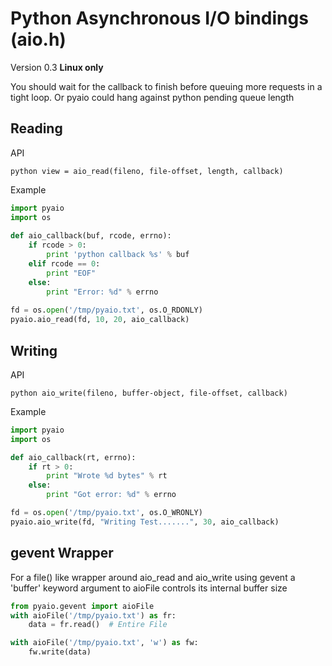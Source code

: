 Python Asynchronous I/O bindings (aio.h)
========================================

Version 0.3
**Linux only**

You should wait for the callback to finish before queuing more requests in
a tight loop. Or pyaio could hang against python pending queue length


Reading
-------

API

``python
view = aio_read(fileno, file-offset, length, callback)
``

Example

```python
import pyaio
import os
	
def aio_callback(buf, rcode, errno):
    if rcode > 0:
        print 'python callback %s' % buf
    elif rcode == 0:
        print "EOF"
    else:
        print "Error: %d" % errno
        
fd = os.open('/tmp/pyaio.txt', os.O_RDONLY)
pyaio.aio_read(fd, 10, 20, aio_callback)
```

Writing
-------

API

``python
aio_write(fileno, buffer-object, file-offset, callback)
``

Example

```python
import pyaio
import os

def aio_callback(rt, errno):
    if rt > 0:
        print "Wrote %d bytes" % rt
    else:
        print "Got error: %d" % errno

fd = os.open('/tmp/pyaio.txt', os.O_WRONLY)
pyaio.aio_write(fd, "Writing Test.......", 30, aio_callback)
```

gevent Wrapper
--------------

For a file() like wrapper around aio_read and aio_write using gevent
a 'buffer' keyword argument to aioFile controls its internal buffer size

```python
from pyaio.gevent import aioFile
with aioFile('/tmp/pyaio.txt') as fr:
    data = fr.read()  # Entire File

with aioFile('/tmp/pyaio.txt', 'w') as fw:
    fw.write(data)
```
